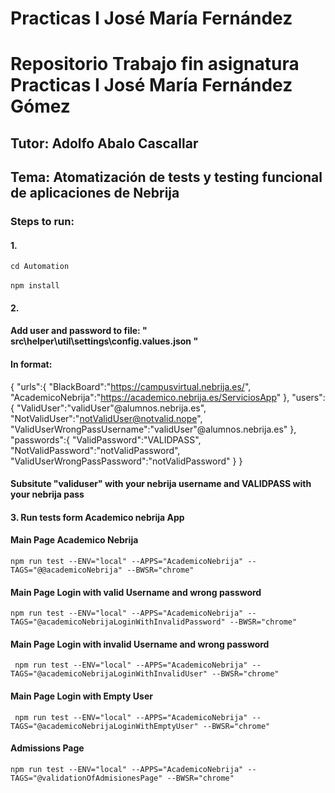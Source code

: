 <h1> Practicas I José María Fernández </h1>

# Repositorio Trabajo fin asignatura Practicas I José María Fernández Gómez
## Tutor: Adolfo Abalo Cascallar
## Tema: Atomatización de tests y testing funcional de aplicaciones de Nebrija

### Steps to run:
#### 1.
` cd Automation ` </br>
</br>
` npm install `
#### 2.
#### Add user and password to file: " src\helper\util\settings\config.values.json "
#### In format: 
{
    "urls":{
        "BlackBoard":"https://campusvirtual.nebrija.es/",
        "AcademicoNebrija":"https://academico.nebrija.es/ServiciosApp"
    },
    "users":{
        "ValidUser":"validUser"@alumnos.nebrija.es",
        "NotValidUser":"notValidUser@notvalid.nope",
        "ValidUserWrongPassUsername":"validUser"@alumnos.nebrija.es"
    },
    "passwords":{
        "ValidPassword":"VALIDPASS",
        "NotValidPassword":"notValidPassword",
        "ValidUserWrongPassPassword":"notValidPassword"
    }
} 

#### Subsitute "validuser" with your nebrija username and VALIDPASS with your nebrija pass

#### 3. Run tests form Academico nebrija App

#### Main Page Academico Nebrija

` npm run test --ENV="local" --APPS="AcademicoNebrija" --TAGS="@@academicoNebrija" --BWSR="chrome" `

#### Main Page Login with valid Username and wrong password

` npm run test --ENV="local" --APPS="AcademicoNebrija" --TAGS="@academicoNebrijaLoginWithInvalidPassword" --BWSR="chrome" `

####  Main Page Login with invalid Username and wrong password

`  npm run test --ENV="local" --APPS="AcademicoNebrija" --TAGS="@academicoNebrijaLoginWithInvalidUser" --BWSR="chrome" `

####  Main Page Login with Empty User

`  npm run test --ENV="local" --APPS="AcademicoNebrija" --TAGS="@academicoNebrijaLoginWithEmptyUser" --BWSR="chrome" `


#### Admissions Page

` npm run test --ENV="local" --APPS="AcademicoNebrija" --TAGS="@validationOfAdmisionesPage" --BWSR="chrome" ` 
#### 
